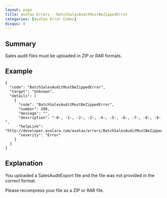 ```yaml
---
layout: page
title: AvaTax Errors - BatchSalesAuditMustBeZippedError
categories: [AvaTax Error Codes]
disqus: 0
---
```


## Summary

Sales audit files must be uploaded in ZIP or RAR formats.

## Example

    {
      "code": "BatchSalesAuditMustBeZippedError",
      "target": "Unknown",
      "details": [
        {
          "code": "BatchSalesAuditMustBeZippedError",
          "number": 200,
          "message": "",
          "description": "-0-, -1-, -2-, -3-, -4-, -5-, -6-, -7-, -8-, -9-",
          "helpLink": "http://developer.avalara.com/avatax/errors/BatchSalesAuditMustBeZippedError",
          "severity": "Error"
        }
      ]
    }

## Explanation

You uploaded a SalesAuditExport file and the file was not provided in the correct format.

Please recompress your file as a ZIP or RAR file.
